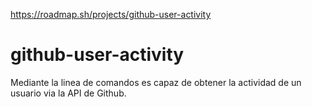 https://roadmap.sh/projects/github-user-activity
# github-user-activity
Mediante la linea de comandos es capaz de obtener la actividad de un usuario via la API de Github.
